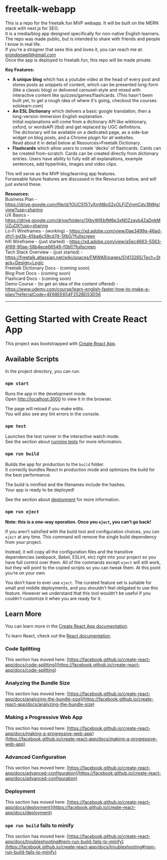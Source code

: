 # freetalk-webapp

This is a repo for the freetalk.fun MVP webapp. It will be built on the MERN stack with next.js for SEO.
<br>It is a media/blog app designed specifically for non-native English learners.
<br>The repo was made public, but is intended to share with friends and people I know in real life.
<br>If you're a stragner that sees this and loves it, you can reach me at: erondpowell@gmail.com
<br>Once the app is deployed to freetalk.fun, this repo will be made private.

**Key Features:**
 - **A unique blog** which has a youtube video at the head of every post and stores posts as snippets of content, which can be presented long-form (like a classic blog) or  delivered carousel-style and mixed with interactive content like quizzes/games/flashcards. (This hasn't been built yet, to get a rough idea of where it's going, checkout the courses sololearn.com)
 - **An ESL Dictionary** which delivers a basic google translation, then a long-version immersion English explanation. 
     <br>Initial explanations will come from a dictionary API like wiktionary, oxford, or wordsAPI (tbd) and get replaced by UGC definitions.
     <br>The dictionary will be available on a dedicated page, as a side-bar widget on blog posts, and a Chrome plugin for all websites.
     <br>Read about it in detail below at Resources>Freetalk Dictionary.
 - **Flashcards** which allow users to create 'decks' of flashcards.
     Cards can be created from-scratch.
     Cards can be created directly from dictionary entries.
     Users have ability to fully edit all explanations, example sentences, add hyperlinks, images and video clips.
     
This will serve as the MVP blog/learning app features.
<br>Forseeable future features are discussed in the Resources below, and will just extend these.

**Resources:**
<br>Business Plan - https://drive.google.com/file/d/1OUC515TvXmN8oS2yOLFlZVnmCdv3N9Ig/view?usp=sharing
<br>UX Basics - https://drive.google.com/drive/folders/1XbvWIEbfM6p3xN0Zzqyb4ZaDnkMUZuOX?usp=sharing
<br>Lo-Fi Wireframes - (working) - https://xd.adobe.com/view/0ae3499a-46ad-4fc1-bd3b-45ba6c59cd74-5fb0/?fullscreen
<br>hifi Wireframe  -  (just started) - https://xd.adobe.com/view/a5ec4663-5563-4f69-90ae-58b4ece66549-f0bf/?fullscreen
<br>Tech Stack Overview - (just started) - https://freetalk.atlassian.net/wiki/spaces/FMWAR/pages/51413265/Tech+Stack+Design+Logic
<br>Freetalk Dictionary Docs - (coming soon) 
<br>Blog Post Docs - (coming soon) 
<br>Flashcard Docs - (coming soon) 
<br>Demo Course - (to get an idea of the content offered) - https://www.udemy.com/course/learn-english-faster-how-to-make-a-plan/?referralCode=4E68EE654F252BD53D56



------------------------------------------------------------------------------------------------------------------------------------------------------------------


# Getting Started with Create React App

This project was bootstrapped with [Create React App](https://github.com/facebook/create-react-app).

## Available Scripts

In the project directory, you can run:

### `npm start`

Runs the app in the development mode.\
Open [http://localhost:3000](http://localhost:3000) to view it in the browser.

The page will reload if you make edits.\
You will also see any lint errors in the console.

### `npm test`

Launches the test runner in the interactive watch mode.\
See the section about [running tests](https://facebook.github.io/create-react-app/docs/running-tests) for more information.

### `npm run build`

Builds the app for production to the `build` folder.\
It correctly bundles React in production mode and optimizes the build for the best performance.

The build is minified and the filenames include the hashes.\
Your app is ready to be deployed!

See the section about [deployment](https://facebook.github.io/create-react-app/docs/deployment) for more information.

### `npm run eject`

**Note: this is a one-way operation. Once you `eject`, you can’t go back!**

If you aren’t satisfied with the build tool and configuration choices, you can `eject` at any time. This command will remove the single build dependency from your project.

Instead, it will copy all the configuration files and the transitive dependencies (webpack, Babel, ESLint, etc) right into your project so you have full control over them. All of the commands except `eject` will still work, but they will point to the copied scripts so you can tweak them. At this point you’re on your own.

You don’t have to ever use `eject`. The curated feature set is suitable for small and middle deployments, and you shouldn’t feel obligated to use this feature. However we understand that this tool wouldn’t be useful if you couldn’t customize it when you are ready for it.

## Learn More

You can learn more in the [Create React App documentation](https://facebook.github.io/create-react-app/docs/getting-started).

To learn React, check out the [React documentation](https://reactjs.org/).

### Code Splitting

This section has moved here: [https://facebook.github.io/create-react-app/docs/code-splitting](https://facebook.github.io/create-react-app/docs/code-splitting)

### Analyzing the Bundle Size

This section has moved here: [https://facebook.github.io/create-react-app/docs/analyzing-the-bundle-size](https://facebook.github.io/create-react-app/docs/analyzing-the-bundle-size)

### Making a Progressive Web App

This section has moved here: [https://facebook.github.io/create-react-app/docs/making-a-progressive-web-app](https://facebook.github.io/create-react-app/docs/making-a-progressive-web-app)

### Advanced Configuration

This section has moved here: [https://facebook.github.io/create-react-app/docs/advanced-configuration](https://facebook.github.io/create-react-app/docs/advanced-configuration)

### Deployment

This section has moved here: [https://facebook.github.io/create-react-app/docs/deployment](https://facebook.github.io/create-react-app/docs/deployment)

### `npm run build` fails to minify

This section has moved here: [https://facebook.github.io/create-react-app/docs/troubleshooting#npm-run-build-fails-to-minify](https://facebook.github.io/create-react-app/docs/troubleshooting#npm-run-build-fails-to-minify)

